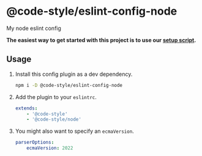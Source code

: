 # @code-style/eslint-config-node

My node eslint config

**The easiest way to get started with this project is to use our [setup script](https://www.npmjs.com/package/@code-style/create-configs).**

## Usage

1. Install this config plugin as a dev dependency.

    ```sh
    npm i -D @code-style/eslint-config-node
    ```

1. Add the plugin to your `eslintrc`.

    ```yaml
    extends:
        - '@code-style'
        - '@code-style/node'
    ```

1. You might also want to specify an `ecmaVersion`.

    ```yaml
    parserOptions:
        ecmaVersion: 2022
    ```
